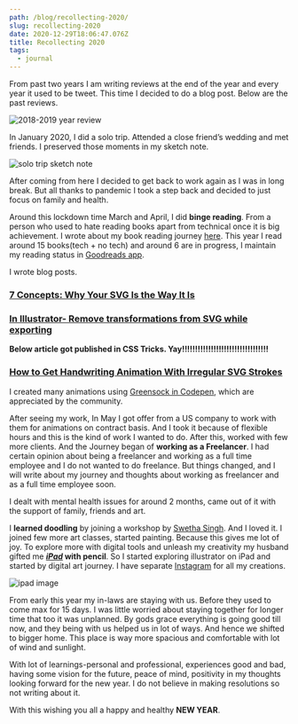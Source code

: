 ```yaml
---
path: /blog/recollecting-2020/
slug: recollecting-2020
date: 2020-12-29T18:06:47.076Z
title: Recollecting 2020
tags:
  - journal
---
```


From past two years I am writing reviews at the end of the year and every year it used to be tweet. This time I decided to do a blog post. Below are the past reviews.

![2018-2019 year review](/assets/2018-19-review.jpg "2018 and 2019 year review")

In January 2020, I did a solo trip. Attended a close friend’s wedding and met friends. I preserved those moments in my sketch note.

![solo trip sketch note](/assets/solo-trip-sketch-note.jpg "solo trip sketch note")

After coming from here I decided to get back to work again as I was in long break. But all thanks to pandemic I took a step back and decided to just focus on family and health.

Around this lockdown time March and April, I did **binge reading**. From a person who used to hate reading books apart from technical once it is big achievement. I wrote about my book reading journey [here](/blog/my-journey-of-becoming-a-bookworm). This year I read around 15 books(tech + no tech) and around 6 are in progress, I maintain my reading status in [Goodreads app](https://www.goodreads.com/user/show/97302367-trapti-rahangdale).

I wrote blog posts.

### [7 Concepts: Why Your SVG Is the Way It Is](https://soshace.com/7-concepts%e2%80%8awhy-your-svg-is-the-way-it-is/)

### [In Illustrator- Remove transformations from SVG while exporting](https://dev.to/imtraptir/in-illustrator-remove-transformations-from-svg-while-exporting-5050)

**Below article got published in CSS Tricks. Yay!!!!!!!!!!!!!!!!!!!!!!!!!!!!!!!!!**

### [How to Get Handwriting Animation With Irregular SVG Strokes](https://css-tricks.com/how-to-get-handwriting-animation-with-irregular-svg-strokes/)

I created many animations using [Greensock in Codepen](https://codepen.io/collection/DqPvMe), which are appreciated by the community.

After seeing my work, In May I got offer from a US company to work with them for animations on contract basis. And I took it because of flexible hours and this is the kind of work I wanted to do. After this, worked with few more clients. And the Journey began of **working as a Freelancer**. I had certain opinion about being a freelancer and working as a full time employee and I do not wanted to do freelance. But things changed, and I will write about my journey and thoughts about working as freelancer and as a full time employee soon. [](https://www.dropbox.com/scl/fi/g3ifqcyj80tq500nj1qs7/Freelancer-Journey.paper?dl=0&rlkey=9f26y4lbceeahx5n4y9om3x1d)

I dealt with mental health issues for around 2 months, came out of it with the support of family, friends and art.

I **learned doodling** by joining a workshop by [Swetha Singh](https://www.instagram.com/doodleshoodle_/). And I loved it. I joined few more art classes, started painting. Because this gives me lot of joy. To explore more with digital tools and unleash my creativity my husband gifted me **_[iPad](https://www.apple.com/in/ipad/)_ with pencil**. So I started exploring illustrator on iPad and started by digital art journey. I have separate [Instagram](https://www.instagram.com/triptiscreations/) for all my creations.

![ipad image](/assets/ipad-pencil.jpg "ipad image")

From early this year my in-laws are staying with us. Before they used to come max for 15 days. I was little worried about staying together for longer time that too it was unplanned. By gods grace everything is going good till now, and they being with us helped us in lot of ways. And hence we shifted to bigger home. This place is way more spacious and comfortable with lot of wind and sunlight.

With lot of learnings-personal and professional, experiences good and bad, having some vision for the future, peace of mind, positivity in my thoughts looking forward for the new year. I do not believe in making resolutions so not writing about it.

With this wishing you all a happy and healthy **NEW YEAR**.
